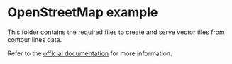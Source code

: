 # OpenStreetMap example

This folder contains the required files to create and serve vector tiles from contour lines data. 

Refer to the [official documentation](https://baremaps.apache.org/examples/import-contour-into-postgis/) for more information.